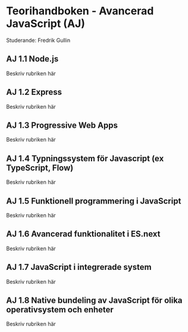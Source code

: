 # Teorihandboken - Avancerad JavaScript (AJ)
Studerande: Fredrik Gullin

## AJ 1.1 Node.js
Beskriv rubriken här

## AJ 1.2 Express
Beskriv rubriken här

## AJ 1.3 Progressive Web Apps
Beskriv rubriken här

## AJ 1.4 Typningssystem för Javascript (ex TypeScript, Flow)
Beskriv rubriken här

## AJ 1.5 Funktionell programmering i JavaScript
Beskriv rubriken här

## AJ 1.6 Avancerad funktionalitet i ES.next
Beskriv rubriken här

## AJ 1.7 JavaScript i integrerade system
Beskriv rubriken här

## AJ 1.8 Native bundeling av JavaScript för olika operativsystem och enheter
Beskriv rubriken här

